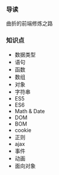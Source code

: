 ### 导读 
曲折的前端修炼之路

### 知识点
- 数据类型
- 语句
- 函数
- 数组
- 对象
- 字符串
- ES5
- ES6
- Math & Date
- DOM
- BOM
- cookie
- 正则
- ajax
- 事件
- 动画
- 面向对象

